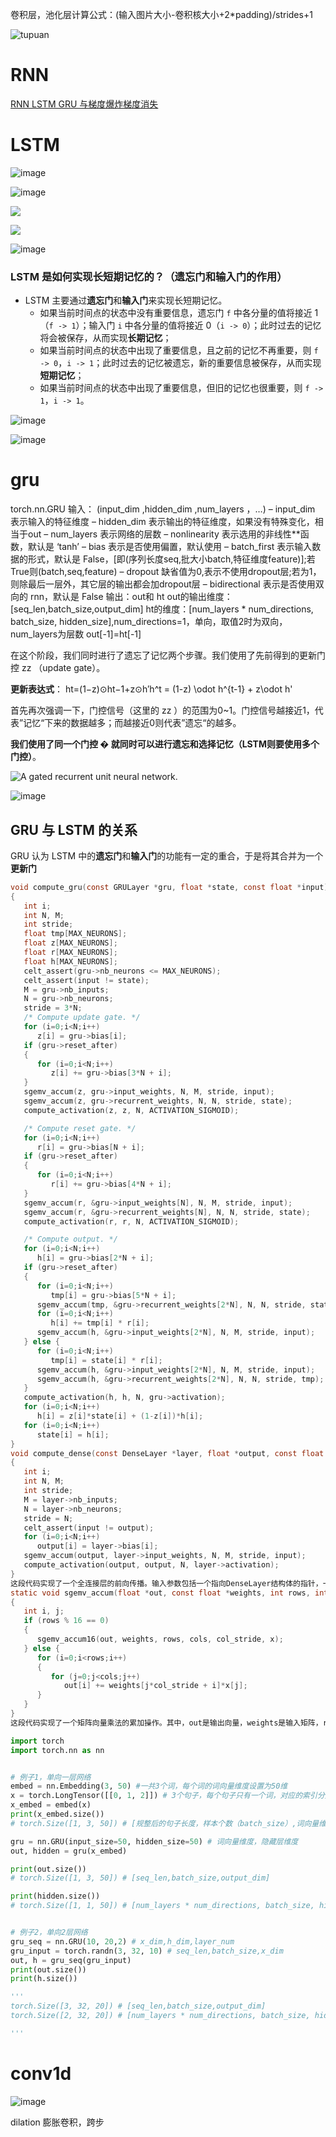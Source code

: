 卷积层，池化层计算公式：(输入图片大小-卷积核大小+2*padding)/strides+1 


![tupuan](https://pic1.zhimg.com/80/v2-5e5f687e78edd13e572039f5132f4248_720w.webp)

# RNN
[RNN LSTM GRU 与梯度爆炸梯度消失](https://zhuanlan.zhihu.com/p/28297161)



# LSTM


![image](https://cdn.jsdelivr.net/gh/andyye1999/picx-images-hosting@master/20230410/image.7fj9tyuzl0o0.webp)


![image](https://cdn.jsdelivr.net/gh/andyye1999/picx-images-hosting@master/20230405/image.4meykpdfxso0.webp)


![](https://pic2.zhimg.com/80/v2-ec148fed5f9397087e0aae2b7e05d241_720w.webp)

  
![](https://pic4.zhimg.com/80/v2-c50de47c672cfec7cd6671d3dc6a2147_720w.webp)


![image](https://cdn.jsdelivr.net/gh/andyye1999/picx-images-hosting@master/20230410/image.6vbfdnnthi00.webp)

### LSTM 是如何实现长短期记忆的？（遗忘门和输入门的作用）

-   LSTM 主要通过**遗忘门**和**输入门**来实现长短期记忆。
    -   如果当前时间点的状态中没有重要信息，遗忘门 `f` 中各分量的值将接近 1（`f -> 1`）；输入门 `i` 中各分量的值将接近 0（`i -> 0`）；此时过去的记忆将会被保存，从而实现**长期记忆**；
    -   如果当前时间点的状态中出现了重要信息，且之前的记忆不再重要，则 `f -> 0`，`i -> 1`；此时过去的记忆被遗忘，新的重要信息被保存，从而实现**短期记忆**；
    -   如果当前时间点的状态中出现了重要信息，但旧的记忆也很重要，则 `f -> 1`，`i -> 1`。


![image](https://cdn.jsdelivr.net/gh/andyye1999/picx-images-hosting@master/20230811/image.9hs9n0n810g.webp)

![image](https://cdn.jsdelivr.net/gh/andyye1999/picx-images-hosting@master/20230811/image.cq63w1zw6iw.webp)
# gru
torch.nn.GRU
输入：
(input_dim ,hidden_dim ,num_layers ，…)
– input_dim 表示输入的特征维度
– hidden_dim 表示输出的特征维度，如果没有特殊变化，相当于out
– num_layers 表示网络的层数
– nonlinearity 表示选用的非线性**函数，默认是 ‘tanh’
– bias 表示是否使用偏置，默认使用
– batch_first 表示输入数据的形式，默认是 False，[即(序列长度seq,批大小batch,特征维度feature)];若True则(batch,seq,feature)
– dropout 缺省值为0,表示不使用dropout层;若为1，则除最后一层外，其它层的输出都会加dropout层
– bidirectional 表示是否使用双向的 rnn，默认是 False
输出：out和 ht
out的输出维度：[seq_len,batch_size,output_dim]
ht的维度：[num_layers * num_directions, batch_size, hidden_size],num_directions=1，单向，取值2时为双向，num_layers为层数
out[-1]=ht[-1]


在这个阶段，我们同时进行了遗忘了记忆两个步骤。我们使用了先前得到的更新门控 zz （update gate）。

**更新表达式**： ht=(1−z)⊙ht−1+z⊙h′h^t = (1-z) \odot h^{t-1} + z\odot h'

首先再次强调一下，门控信号（这里的 zz ）的范围为0~1。门控信号越接近1，代表”记忆“下来的数据越多；而越接近0则代表”遗忘“的越多。

**我们使用了同一个门控 � 就同时可以进行遗忘和选择记忆（LSTM则要使用多个门控）**。  



![A gated recurrent unit neural network.](https://colah.github.io/posts/2015-08-Understanding-LSTMs/img/LSTM3-var-GRU.png)


![image](https://cdn.jsdelivr.net/gh/andyye1999/picx-images-hosting@master/20230410/image.6y51ii7mzyg0.webp)


## GRU 与 LSTM 的关系

GRU 认为 LSTM 中的**遗忘门**和**输入门**的功能有一定的重合，于是将其合并为一个**更新门**

```c
void compute_gru(const GRULayer *gru, float *state, const float *input)
{
   int i;
   int N, M;
   int stride;
   float tmp[MAX_NEURONS];
   float z[MAX_NEURONS];
   float r[MAX_NEURONS];
   float h[MAX_NEURONS];
   celt_assert(gru->nb_neurons <= MAX_NEURONS);
   celt_assert(input != state);
   M = gru->nb_inputs;
   N = gru->nb_neurons;
   stride = 3*N;
   /* Compute update gate. */
   for (i=0;i<N;i++)
      z[i] = gru->bias[i];
   if (gru->reset_after)
   {
      for (i=0;i<N;i++)
         z[i] += gru->bias[3*N + i];
   }
   sgemv_accum(z, gru->input_weights, N, M, stride, input);
   sgemv_accum(z, gru->recurrent_weights, N, N, stride, state);
   compute_activation(z, z, N, ACTIVATION_SIGMOID);

   /* Compute reset gate. */
   for (i=0;i<N;i++)
      r[i] = gru->bias[N + i];
   if (gru->reset_after)
   {
      for (i=0;i<N;i++)
         r[i] += gru->bias[4*N + i];
   }
   sgemv_accum(r, &gru->input_weights[N], N, M, stride, input);
   sgemv_accum(r, &gru->recurrent_weights[N], N, N, stride, state);
   compute_activation(r, r, N, ACTIVATION_SIGMOID);

   /* Compute output. */
   for (i=0;i<N;i++)
      h[i] = gru->bias[2*N + i];
   if (gru->reset_after)
   {
      for (i=0;i<N;i++)
         tmp[i] = gru->bias[5*N + i];
      sgemv_accum(tmp, &gru->recurrent_weights[2*N], N, N, stride, state);
      for (i=0;i<N;i++)
         h[i] += tmp[i] * r[i];
      sgemv_accum(h, &gru->input_weights[2*N], N, M, stride, input);
   } else {
      for (i=0;i<N;i++)
         tmp[i] = state[i] * r[i];
      sgemv_accum(h, &gru->input_weights[2*N], N, M, stride, input);
      sgemv_accum(h, &gru->recurrent_weights[2*N], N, N, stride, tmp);
   }
   compute_activation(h, h, N, gru->activation);
   for (i=0;i<N;i++)
      h[i] = z[i]*state[i] + (1-z[i])*h[i];
   for (i=0;i<N;i++)
      state[i] = h[i];
}
void compute_dense(const DenseLayer *layer, float *output, const float *input)
{
   int i;
   int N, M;
   int stride;
   M = layer->nb_inputs;
   N = layer->nb_neurons;
   stride = N;
   celt_assert(input != output);
   for (i=0;i<N;i++)
      output[i] = layer->bias[i];
   sgemv_accum(output, layer->input_weights, N, M, stride, input);
   compute_activation(output, output, N, layer->activation);
}
这段代码实现了一个全连接层的前向传播。输入参数包括一个指向DenseLayer结构体的指针，一个指向输出的指针和一个指向输入的指针。其中DenseLayer结构体包含了该层的权重、偏置、激活函数等信息。该函数首先将输出初始化为偏置，然后使用sgemvaccum函数计算输入和权重的乘积并累加到输出中。最后，使用computeactivation函数对输出进行激活函数处理。其中sgemvaccum函数实现了矩阵向量乘法的累加版本，computeactivation函数实现了不同激活函数的处理。
static void sgemv_accum(float *out, const float *weights, int rows, int cols, int col_stride, const float *x)
{
   int i, j;
   if (rows % 16 == 0)
   {
      sgemv_accum16(out, weights, rows, cols, col_stride, x);
   } else {
      for (i=0;i<rows;i++)
      {
         for (j=0;j<cols;j++)
            out[i] += weights[j*col_stride + i]*x[j];
      }
   }
}
这段代码实现了一个矩阵向量乘法的累加操作。其中，out是输出向量，weights是输入矩阵，rows是矩阵的行数，cols是矩阵的列数，col_stride是矩阵列之间的跨度，x是输入向量。如果rows是16的倍数，则调用sgemv_accum16函数进行计算，否则使用两层循环计算。在循环中，out[i]表示输出向量的第i个元素，weights[j*col_stride + i]表示输入矩阵第j列第i行的元素，x[j]表示输入向量的第j个元素。
```

```python
import torch
import torch.nn as nn


# 例子1，单向一层网络
embed = nn.Embedding(3, 50) #一共3个词，每个词的词向量维度设置为50维
x = torch.LongTensor([[0, 1, 2]]) # 3个句子，每个句子只有一个词，对应的索引分别时0，1，2
x_embed = embed(x)
print(x_embed.size())
# torch.Size([1, 3, 50]) # [规整后的句子长度，样本个数（batch_size）,词向量维度]

gru = nn.GRU(input_size=50, hidden_size=50) # 词向量维度，隐藏层维度
out, hidden = gru(x_embed)

print(out.size())
# torch.Size([1, 3, 50]) # [seq_len,batch_size,output_dim]

print(hidden.size())
# torch.Size([1, 1, 50]) # [num_layers * num_directions, batch_size, hidden_size]


# 例子2，单向2层网络
gru_seq = nn.GRU(10, 20,2) # x_dim,h_dim,layer_num
gru_input = torch.randn(3, 32, 10) # seq_len,batch_size,x_dim
out, h = gru_seq(gru_input)
print(out.size())
print(h.size())

'''
torch.Size([3, 32, 20]) # [seq_len,batch_size,output_dim]
torch.Size([2, 32, 20]) # [num_layers * num_directions, batch_size, hidden_size]

'''

```

# conv1d
![image](https://cdn.jsdelivr.net/gh/andyye1999/image-hosting@master/20221120/image.18x6t933e29s.webp)


dilation 膨胀卷积，跨步